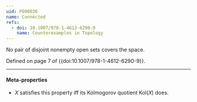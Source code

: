 ```yaml
---
uid: P000036
name: Connected
refs:
  - doi: 10.1007/978-1-4612-6290-9
    name: Counterexamples in Topology
---
```


No pair of disjoint nonempty open sets covers the space.

Defined on page 7 of {{doi:10.1007/978-1-4612-6290-9}}.

----
#### Meta-properties

- $X$ satisfies this property iff its Kolmogorov quotient $\text{Kol}(X)$ does.
